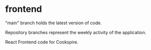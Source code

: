 # frontend

"main" branch holds the latest version of code.

Repository branches represent the weekly activity of the application.

React Frontend code for Cookspire.
